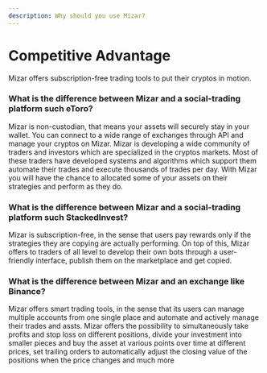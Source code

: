 ```yaml
---
description: Why should you use Mizar?
---
```


# Competitive Advantage

Mizar offers subscription-free trading tools to put their cryptos in motion. 

### What is the difference between Mizar and a social-trading platform such eToro?

Mizar is non-custodian, that means your assets will securely stay in your wallet. You can connect to a wide range of exchanges through API and manage your cryptos on Mizar. Mizar is developing a wide community of traders and investors which are specialized in the cryptos markets. Most of these traders have developed systems and algorithms which support them automate their trades and execute thousands of trades per day. With Mizar you will have the chance to allocated some of your assets on their strategies and perform as they do.

### What is the difference between Mizar and a social-trading platform such StackedInvest?

Mizar is subscription-free, in the sense that users pay rewards only if the strategies they are copying are actually performing. On top of this, Mizar offers to traders of all level to develop their own bots through a user-friendly interface, publish them on the marketplace and get copied.

### What is the difference between Mizar and an exchange like Binance?

Mizar offers smart trading tools, in the sense that its users can manage multiple accounts from one single place and automate and actively manage their trades and assts. Mizar offers the possibility to simultaneously take profits and stop loss on different positions, divide your investment into smaller pieces and buy the asset at various points over time at different prices, set trailing orders to automatically adjust the closing value of the positions when the price changes and much more

### 

